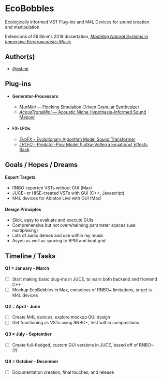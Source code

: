
# EcoBobbles


Ecologically informed VST Plug-ins and M4L Devices for sound creation and manipulation. 

Extensions of Eli Stine's 2019 dissertation, [*Modeling Natural Systems in Immersive Electroacoustic Music*](http://www.elistine.com/diss).




## Author(s)

- [@estine](https://www.github.com/estine)


## Plug-ins

- #### Generator-Processors

    - [*MurMini* — Flocking Simulation-Driven Granular Synthesizer](https://github.com/estine/ecobobbles/tree/main/Generator-Processors/MurMini)
    - [*AcousTransMini* — Acoustic Niche Hypothesis-Informed Sound Mapper](https://github.com/estine/ecobobbles/tree/main/Generator-Processors/AcousTransMini)

- #### FX-LFOs
    - [*EvoFX* - Evolutionary Algorithm Model Sound Transformer](https://github.com/estine/ecobobbles/tree/main/FX-LFOs/EvoFX)
    - [*LVLFO* - Predator-Prey Model (Lotka–Volterra Equations) Effects Rack](https://github.com/estine/ecobobbles/tree/main/FX-LFOs/LVLFO)


## Goals / Hopes / Dreams

#### Export Targets
- RNBO exported VSTs without GUI (Max)
- JUCE- or HISE-created VSTs with GUI (C++, Javascript)
- M4L devices for Ableton Live with GUI (Max)

#### Design Principles
- Slick, easy to evaluate and execute GUIs
- Comprehensive but not overwhelming parameter spaces (use multiplexing)
- Lots of audio demos and use within my music
- Async as well as syncing to BPM and beat grid

## Timeline / Tasks

#### Q1 = January - March
- [ ] Start making basic plug-ins in JUCE, to learn both backend and frontend C++
- [ ] Mockup EcoBobbles in Max, conscious of RNBO~ limitations, target is M4L devices

#### Q2 = April - June
- [ ] Create M4L devices, explore mockup GUI design
- [ ] Get functioning as VSTs using RNBO~, test within compositions

#### Q3 = July - September
- [ ] Create full-fledged, custom GUI versions in JUCE, based off of RNBO~ (?)

#### Q4 = October - December
- [ ] Documentation creation, final touches, and release
